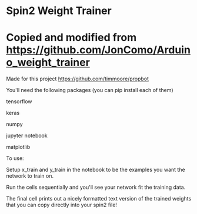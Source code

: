 # Spin2 Weight Trainer
# Copied and modified from https://github.com/JonComo/Arduino_weight_trainer

Made for this project https://github.com/timmoore/propbot

You'll need the following packages (you can pip install each of them)

tensorflow

keras

numpy

jupyter notebook

matplotlib

To use:

Setup x_train and y_train in the notebook to be the examples you want the network to train on.

Run the cells sequentially and you'll see your network fit the training data.

The final cell prints out a nicely formatted text version of the trained weights that you can copy directly into your spin2 file! 

